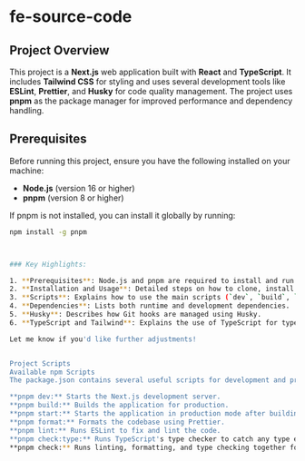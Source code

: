 # fe-source-code

## Project Overview

This project is a **Next.js** web application built with **React** and **TypeScript**. It includes **Tailwind CSS** for styling and uses several development tools like **ESLint**, **Prettier**, and **Husky** for code quality management. The project uses **pnpm** as the package manager for improved performance and dependency handling.

## Prerequisites

Before running this project, ensure you have the following installed on your machine:

- **Node.js** (version 16 or higher)
- **pnpm** (version 8 or higher)

If pnpm is not installed, you can install it globally by running:

```bash
npm install -g pnpm



### Key Highlights:

1. **Prerequisites**: Node.js and pnpm are required to install and run the project.
2. **Installation and Usage**: Detailed steps on how to clone, install dependencies, and start the project in development and production modes.
3. **Scripts**: Explains how to use the main scripts (`dev`, `build`, `start`, `lint`, `format`, etc.) for running and maintaining the code.
4. **Dependencies**: Lists both runtime and development dependencies.
5. **Husky**: Describes how Git hooks are managed using Husky.
6. **TypeScript and Tailwind**: Explains the use of TypeScript for type checking and Tailwind CSS for styling.

Let me know if you'd like further adjustments!


Project Scripts
Available npm Scripts
The package.json contains several useful scripts for development and production tasks:

**pnpm dev:** Starts the Next.js development server.
**pnpm build:** Builds the application for production.
**pnpm start:** Starts the application in production mode after building.
**pnpm format:** Formats the codebase using Prettier.
**pnpm lint:** Runs ESLint to fix and lint the code.
**pnpm check:type:** Runs TypeScript's type checker to catch any type errors.
**pnpm check:** Runs linting, formatting, and type checking together for code quality control.
```
